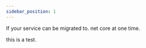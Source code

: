 ```yaml
---
sidebar_position: 1
---
```


If your service can be migrated to. net core at one time.

this is a test.

